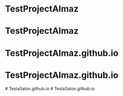 # TestProjectAlmaz
# TestProjectAlmaz
# TestProjectAlmaz.github.io
# TestProjectAlmaz.github.io
#   T e s l a S a l o n . g i t h u b . i o  
 #   T e s l a S a l o n . g i t h u b . i o  
 